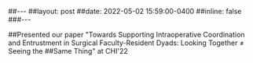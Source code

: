 ##---
##layout: post
##date: 2022-05-02 15:59:00-0400
##inline: false
###---

##Presented our paper "Towards Supporting Intraoperative Coordination and Entrustment in Surgical Faculty-Resident Dyads: Looking Together ≠ Seeing the ##Same Thing" at CHI'22
